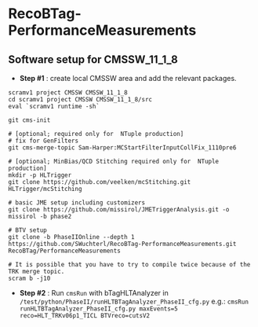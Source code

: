# RecoBTag-PerformanceMeasurements

## Software setup for CMSSW_11_1_8
* **Step #1** : create local CMSSW area and add the relevant packages.
```shell
scramv1 project CMSSW CMSSW_11_1_8
cd scramv1 project CMSSW CMSSW_11_1_8/src
eval `scramv1 runtime -sh`

git cms-init

# [optional; required only for  NTuple production]
# fix for GenFilters
git cms-merge-topic Sam-Harper:MCStartFilterInputCollFix_1110pre6

# [optional; MinBias/QCD Stitching required only for  NTuple production]
mkdir -p HLTrigger
git clone https://github.com/veelken/mcStitching.git HLTrigger/mcStitching

# basic JME setup including customizers
git clone https://github.com/missirol/JMETriggerAnalysis.git -o missirol -b phase2

# BTV setup
git clone -b PhaseIIOnline --depth 1 https://github.com/SWuchterl/RecoBTag-PerformanceMeasurements.git RecoBTag/PerformanceMeasurements

# It is possible that you have to try to compile twice because of the TRK merge topic.
scram b -j10

```



* **Step #2** : Run `cmsRun` with bTagHLTAnalyzer in `/test/python/PhaseII/runHLTBTagAnalyzer_PhaseII_cfg.py`
e.g.:
`cmsRun runHLTBTagAnalyzer_PhaseII_cfg.py maxEvents=5 reco=HLT_TRKv06p1_TICL BTVreco=cutsV2`
